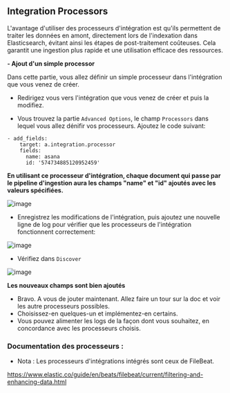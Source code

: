 ## Integration Processors

L'avantage d'utiliser des processeurs d'intégration est qu'ils permettent de traiter les données en amont, directement lors de l'indexation dans Elasticsearch, évitant ainsi les étapes de post-traitement coûteuses. Cela garantit une ingestion plus rapide et une utilisation efficace des ressources.

**- Ajout d'un simple processor**

Dans cette partie, vous allez définir un simple processeur dans l'intégration que vous venez de créer.

- Redirigez vous vers l'intégration que vous venez de créer et puis la modifiez.

- Vous trouvez la partie `Advanced Options`, le champ `Processors` dans lequel vous allez dénifir vos processeurs. Ajoutez le code suivant: 

```
- add_fields:
    target: a.integration.processor
    fields:
      name: asana
      id: '574734885120952459'

```

**En utilisant ce processeur d'intégration, chaque document qui passe par le pipeline d'ingestion aura les champs "name" et "id" ajoutés avec les valeurs spécifiées.**

![image](https://github.com/kplr-training/Elastic-Ingest/assets/123748177/a6759e92-a32b-4590-a041-f7ac311c3868)

- Enregistrez les modifications de l'intégration, puis ajoutez une nouvelle ligne de log pour vérifier que les processeurs de l'intégration fonctionnent correctement: 

![image](https://github.com/kplr-training/Elastic-Ingest/assets/123748177/db5c0715-d6bd-4f45-b7c1-945ba3356084)

- Vérifiez dans `Discover`

![image](https://github.com/kplr-training/Elastic-Ingest/assets/123748177/ec811480-e261-4c1c-8ae0-6bf710f6fd7e)

**Les nouveaux champs sont bien ajoutés**

- Bravo. A vous de jouter maintenant. Allez faire un tour sur la doc et voir les autre processeurs possibles. 
- Choisissez-en quelques-un et implémentez-en certains. 
- Vous pouvez alimenter les logs de la façon dont vous souhaitez, en concordance avec les processeurs choisis. 

### Documentation des processeurs : 

- Nota : Les processeurs d'intégrations intégrés sont ceux de FileBeat.

https://www.elastic.co/guide/en/beats/filebeat/current/filtering-and-enhancing-data.html
